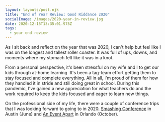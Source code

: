 ```yaml
---
layout: layouts/post.njk
title: "End of Year Review: Good Riddance 2020"
socialImage: /images/2020-year-in-review.jpg
date: 2020-12-15T13:35:01.975Z
tags:
  - year end review
---
```

As I sit back and reflect on the year that was 2020, I can't help but feel like I was on the longest and tallest roller coaster. It was full of ups, downs, and moments where my stomach felt like it was in a knot.

From a personal perspective, it's been stressful on my wife and I to get our kids through at-home learning. It's been a tag-team effort getting them to stay focused and complete everything. All in all, I'm proud of them for how they handled it in stride and still doing great in school. During this pandemic, I've gained a new appreciation for what teachers do and the work required to keep the kids focused and eager to learn new things.

On the professional side of my life, there were a couple of conference trips that I was looking forward to going to in 2020. [Smashing Conference](https://smashingconf.com) in Austin (June) and [An Event Apart](https://aneventapart.com/) in Orlando (October).